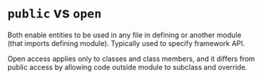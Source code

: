 # `public` vs `open`

Both enable entities to be used in any file in defining or another module (that imports defining module). Typically used to specify framework API.

Open access applies only to classes and class members, and it differs from public access by allowing code outside module to subclass and override.
